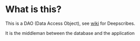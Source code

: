# What is this?

This is a DAO (Data Access Object), see [wiki](https://en.wikipedia.org/wiki/Data_access_object) for Deepscribes.

It is the middleman between the database and the application
